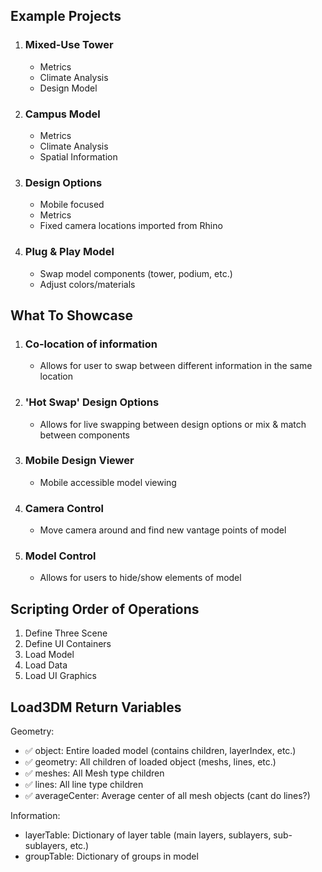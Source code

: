 ## Example Projects
1. ### Mixed-Use Tower
    - Metrics
    - Climate Analysis
    - Design Model

2. ### Campus Model
    - Metrics 
    - Climate Analysis
    - Spatial Information

3. ### Design Options
    - Mobile focused
    - Metrics
    - Fixed camera locations imported from Rhino

4. ### Plug & Play Model
    - Swap model components (tower, podium, etc.)
    - Adjust colors/materials

## What To Showcase
1. ### Co-location of information
    - Allows for user to swap between different information in the same location

2. ### 'Hot Swap' Design Options
    - Allows for live swapping between design options or mix & match between components 

3. ### Mobile Design Viewer
    - Mobile accessible model viewing

4. ### Camera Control
    - Move camera around and find new vantage points of model

5. ### Model Control
    - Allows for users to hide/show elements of model


## Scripting Order of Operations
1. Define Three Scene
2. Define UI Containers
3. Load Model
4. Load Data
5. Load UI Graphics

## Load3DM Return Variables
Geometry:
- ✅ object: Entire loaded model (contains children, layerIndex, etc.)
- ✅ geometry: All children of loaded object (meshs, lines, etc.)
- ✅ meshes: All Mesh type children
- ✅ lines: All line type children
- ✅ averageCenter: Average center of all mesh objects (cant do lines?)

Information:
- layerTable: Dictionary of layer table (main layers, sublayers, sub-sublayers, etc.)
- groupTable: Dictionary of groups in model